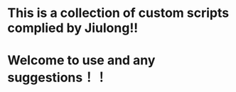 # This is a collection of custom scripts complied by Jiulong!!
# Welcome to use and any suggestions！！
